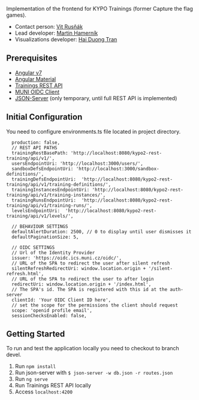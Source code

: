 Implementation of the frontend for KYPO Trainings (former Capture the flag games).

- Contact person: [Vit Rusňák](mailto:rusnak@ics.muni.cz)
- Lead developer: [Martin Hamerník](https://gitlab.ics.muni.cz/xhamern2)
- Visualizations developer: [Hai Duong Tran](https://gitlab.ics.muni.cz/445437)

## Prerequisites
- [Angular v7](https://angular.io/guide/quickstart)
- [Angular Material](https://material.angular.io/guide/getting-started)
- [Trainings REST API](https://gitlab.ics.muni.cz/kypo2/services-and-portlets/kypo2-training)
- [MUNI OIDC Client](https://oidc.ics.muni.cz/oidc/)
- [JSON-Server](https://www.npmjs.com/package/json-server) (only temporary, until full REST API is implemented)

## Initial Configuration
You need to configure environments.ts file located in project directory.
```
  production: false,
  // REST API PATHS
  trainingRestBasePath: 'http://localhost:8080/kypo2-rest-training/api/v1/',
  usersEndpointUri: 'http://localhost:3000/users/',
  sandboxDefsEndpointUri: 'http://localhost:3000/sandbox-definitions/',
  trainingDefsEndpointUri:  'http://localhost:8080/kypo2-rest-training/api/v1/training-definitions/',
  trainingInstancesEndpointUri: 'http://localhost:8080/kypo2-rest-training/api/v1/training-instances/',
  trainingRunsEndpointUri:  'http://localhost:8080/kypo2-rest-training/api/v1/training-runs/',
  levelsEndpointUri:  'http://localhost:8080/kypo2-rest-training/api/v1/levels/',

  // BEHAVIOUR SETTINGS
  defaultAlertDuration: 2500, // 0 to display until user dismisses it
  defaultPaginationSize: 5,

  // OIDC SETTINGS
  // Url of the Identity Provider
  issuer: 'https://oidc.ics.muni.cz/oidc/',
  // URL of the SPA to redirect the user after silent refresh
  silentRefreshRedirectUri: window.location.origin + '/silent-refresh.html',
  // URL of the SPA to redirect the user to after login
  redirectUri: window.location.origin + '/index.html',
  // The SPA's id. The SPA is registered with this id at the auth-server
  clientId: 'Your OIDC Client ID here',
  // set the scope for the permissions the client should request
  scope: 'openid profile email',
  sessionChecksEnabled: false,
```

## Getting Started
To run and test the application locally you need to checkout to branch devel.

1. Run ```npm install```
2. Run json-server with ```$ json-server -w db.json -r routes.json```
3. Run ```ng serve```
3. Run Trainings REST API locally
4. Access ```localhost:4200```